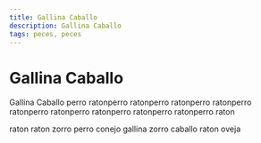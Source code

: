 ```yaml
---
title: Gallina Caballo
description: Gallina Caballo
tags: peces, peces
---
```


# Gallina Caballo

Gallina Caballo perro ratonperro ratonperro ratonperro ratonperro ratonperro ratonperro ratonperro ratonperro ratonperro raton

raton raton zorro perro conejo gallina zorro caballo raton oveja